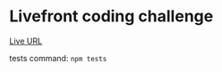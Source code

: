 # Livefront coding challenge

[Live URL](https://livefront-test.web.app)

tests command: ```npm tests```